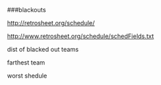 ###blackouts



http://retrosheet.org/schedule/

http://www.retrosheet.org/schedule/schedFields.txt


dist of blacked out teams

farthest team

worst shedule